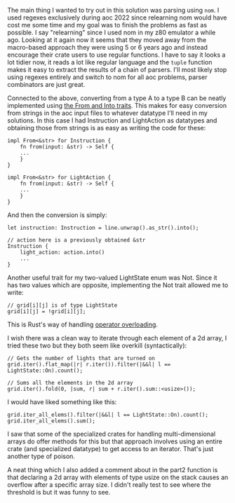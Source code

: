 The main thing I wanted to try out in this solution was parsing using `nom`.
I used regexes exclusively during aoc 2022 since relearning nom would have
cost me some time and my goal was to finish the problems as fast as possible.
I say "relearning" since I used nom in my z80 emulator a while ago. Looking
at it again now it seems that they moved away from the macro-based approach
they were using 5 or 6 years ago and instead encourage their crate users to
use regular functions. I have to say it looks a lot tidier now, it reads a
lot like regular language and the `tuple` function makes it easy to extract
the results of a chain of parsers. I'll most likely stop using regexes
entirely and switch to nom for all aoc problems, parser combinators are just
great.


Connected to the above, converting from a type A to a type B can be neatly
implemented using [the From and Into traits](https://doc.rust-lang.org/stable/rust-by-example/conversion/from_into.html).
This makes for easy conversion from strings in the aoc input files to
whatever datatype I'll need in my solutions. In this case I had Instruction
and LightAction as datatypes and obtaining those from strings is as easy
as writing the code for these:
```
impl From<&str> for Instruction {
    fn from(input: &str) -> Self {
    ...
    }
}

impl From<&str> for LightAction {
    fn from(input: &str) -> Self {
    ...
    }
}
```
And then the conversion is simply:
```
let instruction: Instruction = line.unwrap().as_str().into();

// action here is a previously obtained &str
Instruction {
    light_action: action.into()
    ...
}
```


Another useful trait for my two-valued LightState enum was Not. Since it has
two values which are opposite, implementing the Not trait allowed me to write:
```
// grid[i][j] is of type LightState
grid[i][j] = !grid[i][j];
```
This is Rust's way of handling [operator overloading](https://doc.rust-lang.org/rust-by-example/trait/ops.html).


I wish there was a clean way to iterate through each element of a 2d array, I
tried these two but they both seem like overkill (syntactically):
```
// Gets the number of lights that are turned on
grid.iter().flat_map(|r| r.iter()).filter(|&&l| l == LightState::On).count();

// Sums all the elements in the 2d array
grid.iter().fold(0, |sum, r| sum + r.iter().sum::<usize>());
```
I would have liked something like this:
```
grid.iter_all_elems().filter(|&&l| l == LightState::On).count();
grid.iter_all_elems().sum();
```
I saw that some of the specialized crates for handling multi-dimensional arrays
do offer methods for this but that approach involves using an entire crate (and
specialized datatype) to get access to an iterator. That's just another type of
poison.


A neat thing which I also added a comment about in the part2 function is that
declaring a 2d array with elements of type usize on the stack causes an
overflow after a specific array size. I didn't really test to see where the
threshold is but it was funny to see.
